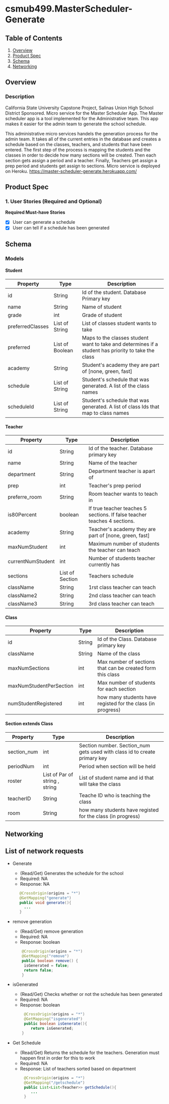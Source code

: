 # csmub499.MasterScheduler-Generate

## Table of Contents
1. [Overview](#Overview)
2. [Product Spec](#Product-Spec)
3. [Schema](#Schema)
4. [Networking](#Networking)

## Overview
### Description
California State University Capstone Project, Salinas Union High School District Sponsored. Micro service for the Master Scheduler App.
The Master scheduler app is a tool implemented for the Administrative team. This app makes it easier for the admin team to generate the school schedule. 

This administrative micro services handels the generation process for the admin team. It takes all of the current entries in the database and creates a schedule based on the classes, teachers, and students that have been entered. 
The first step of the process is mapping the students and the classes in order to decide how many sections will be created. Then each section gets assign a period and a teacher. Finally, Teachers get assign a prep period and students get assign to sections.
Micro service is deployed on Heroku. https://master-scheduler-generate.herokuapp.com/

## Product Spec

### 1. User Stories (Required and Optional)

**Required Must-have Stories**
  - [X] User can generate a schedule 
  - [X] User can tell if a schedule has been generated

## Schema 

### Models
#### Student
|Property|Type|Description|
|---|---|---|
|id|String|Id of the student. Database Primary key|
|name|String|Name of student|
|grade|int|Grade of student|
|preferredClasses|List of String|List of classes student wants to take|
|preferred|List of Boolean|Maps to the classes student want to take and determines if a student has priority to take the class|
|academy|String|Student's academy they are part of [none, green, fast]|
|schedule|List of String|Student's schedule that was generated. A list of the class names|
|scheduleId|List of String|Student's schedule that was generated. A list of class Ids that map to class names|

#### Teacher
|Property|Type|Description|
|---|---|---|
|id|String|Id of the teacher. Database primary key|
|name|String|Name of the teacher|
|department|String|Department teacher is apart of|
|prep|int|Teacher's prep period|
|preferre_room|String|Room teacher wants to teach in|
|is80Percent|boolean|If true teacher teaches 5 sections. If false teacher teaches 4 sections.|
|academy|String|Teacher's academy they are part of [none, green, fast]|
|maxNumStudent|int|Maximum number of students the teacher can teach|
|currentNumStudent|int|Number of students teacher currently has|
|sections|List of Section|Teachers schedule|
|className|String|1rst class teacher can teach|
|className2|String|2nd class teacher can teach|
|className3|String|3rd class teacher can teach|

#### Class
|Property|Type|Description|
|---|---|---|
|id|String|Id of the Class. Database primary key|
|className|String|Name of the class|
|maxNumSections|int|Max number of sections that can be created form this class|
|maxNumStudentPerSection|int|Max number of students for each section|
|numStudentRegistered|int|how many students have registed for the class (in progress)|
    
#### Section extends Class
|Property|Type|Description|
|---|---|---|
|section_num|int|Section number. Section_num gets used with class id to create primary key|
|periodNum|int|Period when section will be held|
|roster|List of Par of string , string|List of student name and id that will take the class|
|teacherID|String|Teache ID who is teaching the class|
|room|String|how many students have registed for the class (in progress)|

## Networking
## List of network requests
- Generate 
    - (Read/Get) Generates the schedule for the school
    - Required: NA
    - Response: NA
     ``` java
        @CrossOrigin(origins = "*")
        @GetMapping("generate")
        public void generate(){
          ...
        }
    ```
- remove generation 
  - (Read/Get) remove generation 
  - Required: NA
  - Response: boolean
   ``` java
       @CrossOrigin(origins = "*")
       @GetMapping("remove")
       public boolean remove() {
        isGenerated = false;
        return false;
       }
  ```

- isGenerated 
  - (Read/Get) Checks whether or not the schedule has been generated
  - Required: NA
  - Response: boolean
   ``` java
        @CrossOrigin(origins = "*")
        @GetMapping("isgenerated")
        public boolean isGenerate(){
           return isGenerated;
       }
  ```
  
- Get Schedule 
  - (Read/Get) Returns the schedule for the teachers. Generation must happen first in order for this to work
  - Required: NA
  - Response: List of teachers sorted based on department
   ``` java
        @CrossOrigin(origins = "*")
        @GetMapping("/getschedule")
        public List<List<Teacher>> getSchedule(){
           ...
        }
  ```


